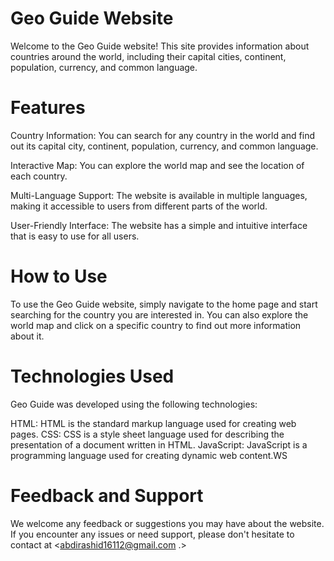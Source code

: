 # Geo Guide Website
Welcome to the Geo Guide website! This site provides information about countries around the world, including their capital cities, continent, population, currency, and common language.

# Features
Country Information: You can search for any country in the world and find out its capital city, continent, population, currency, and common language.

Interactive Map: You can explore the world map and see the location of each country.

Multi-Language Support: The website is available in multiple languages, making it accessible to users from different parts of the world.

User-Friendly Interface: The website has a simple and intuitive interface that is easy to use for all users.

# How to Use
To use the Geo Guide website, simply navigate to the home page and start searching for the country you are interested in. You can also explore the world map and click on a specific country to find out more information about it.

# Technologies Used
 Geo Guide was developed using the following technologies:

HTML: HTML is the standard markup language used for creating web pages.
CSS: CSS is a style sheet language used for describing the presentation of a document written in HTML.
JavaScript: JavaScript is a programming language used for creating dynamic web content.WS

# Feedback and Support
We welcome any feedback or suggestions you may have about the website. If you encounter any issues or need support, please don't hesitate to contact  at <abdirashid16112@gmail.com .> 

